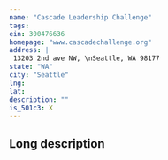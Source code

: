 ```yaml
---
name: "Cascade Leadership Challenge"
tags:
ein: 300476636
homepage: "www.cascadechallenge.org"
address: |
 13203 2nd ave NW, \nSeattle, WA 98177
state: "WA"
city: "Seattle"
lng: 
lat: 
description: ""
is_501c3: X
---
```


## Long description



